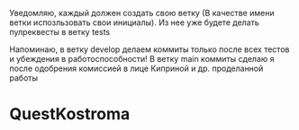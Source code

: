 Уведомляю, каждый должен создать свою ветку (В качестве имени ветки испозльзовать свои инициалы). Из нее уже будете делать пулреквесты в ветку tests

Напоминаю, в ветку develop делаем коммиты только после всех тестов и убеждения в работоспособности!
В ветку main коммиты сделаю я после одобрения комиссией в лице Киприной и др. проделанной работы
# QuestKostroma
